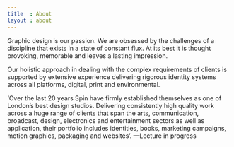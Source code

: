 ```yaml
---
title  : About
layout : about
---
```


Graphic design is our passion. We are obsessed by the challenges of a discipline that exists in a state of constant flux. At its best it is thought provoking, memorable and leaves a lasting impression.

Our holistic approach in dealing with the complex requirements of clients is supported by extensive experience delivering rigorous identity systems across all platforms, digital, print and environmental.

‘Over the last 20 years Spin have firmly established themselves as one of London’s best design studios. Delivering consistently high quality work across a huge range of clients that span the arts, communication, broadcast, design, electronics and entertainment sectors as well as application, their portfolio includes identities, books, marketing campaigns, motion graphics, packaging and websites’.
—Lecture in progress
